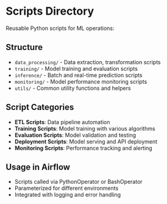 # Scripts Directory

Reusable Python scripts for ML operations:

## Structure
- `data_processing/` - Data extraction, transformation scripts
- `training/` - Model training and evaluation scripts  
- `inference/` - Batch and real-time prediction scripts
- `monitoring/` - Model performance monitoring scripts
- `utils/` - Common utility functions and helpers

## Script Categories
- **ETL Scripts**: Data pipeline automation
- **Training Scripts**: Model training with various algorithms
- **Evaluation Scripts**: Model validation and testing
- **Deployment Scripts**: Model serving and API deployment
- **Monitoring Scripts**: Performance tracking and alerting

## Usage in Airflow
- Scripts called via PythonOperator or BashOperator
- Parameterized for different environments
- Integrated with logging and error handling